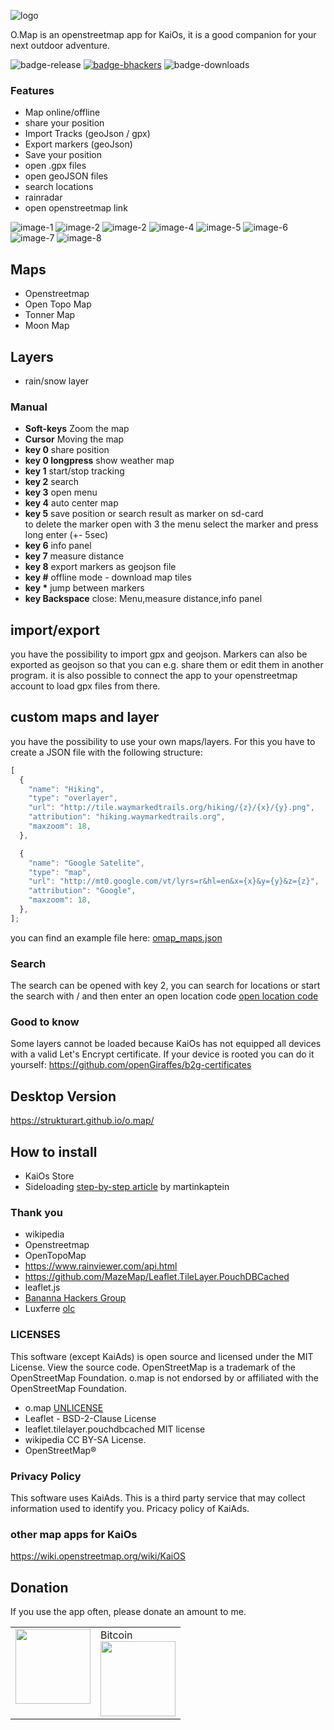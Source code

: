 ![logo](/images/logo.png)

O.Map is an openstreetmap app for KaiOs, it is a good companion for your next outdoor adventure.

![badge-release](https://img.shields.io/github/v/release/strukturart/o.map?include_prereleases&style=plastic)
[![badge-bhackers](https://img.shields.io/badge/bHackers-bHackerStore-orange)](https://store.bananahackers.net/#omap)
![badge-downloads](https://img.shields.io/github/downloads/strukturart/o.map/total)

### Features

- Map online/offline
- share your position
- Import Tracks (geoJson / gpx)
- Export markers (geoJson)
- Save your position
- open .gpx files
- open geoJSON files
- search locations
- rainradar
- open openstreetmap link

![image-1](/images/image-1.png)
![image-2](/images/image-2.png)
![image-2](/images/image-3.png)
![image-4](/images/image-4.png)
![image-5](/images/image-5.png)
![image-6](/images/image-6.png)
![image-7](/images/image-7.png)
![image-8](/images/image-8.png)

## Maps

- Openstreetmap
- Open Topo Map
- Tonner Map
- Moon Map

## Layers

- rain/snow layer

### Manual

- **Soft-keys** Zoom the map
- **Cursor** Moving the map
- **key 0** share position
- **key 0 longpress** show weather map
- **key 1** start/stop tracking
- **key 2** search
- **key 3** open menu
- **key 4** auto center map
- **key 5** save position or search result as marker on sd-card <br>
  to delete the marker open with 3 the menu select the marker and press long enter (+- 5sec)
- **key 6** info panel
- **key 7** measure distance
- **key 8** export markers as geojson file
- **key #** offline mode - download map tiles
- **key \*** jump between markers
- **key Backspace** close: Menu,measure distance,info panel

## import/export

you have the possibility to import gpx and geojson. Markers can also be exported as geojson so that you can e.g. share them or edit them in another program.
it is also possible to connect the app to your openstreetmap account to load gpx files from there.

## custom maps and layer

you have the possibility to use your own maps/layers.
For this you have to create a JSON file with the following structure:

```javascript
[
  {
    "name": "Hiking",
    "type": "overlayer",
    "url": "http://tile.waymarkedtrails.org/hiking/{z}/{x}/{y}.png",
    "attribution": "hiking.waymarkedtrails.org",
    "maxzoom": 18,
  },

  {
    "name": "Google Satelite",
    "type": "map",
    "url": "http://mt0.google.com/vt/lyrs=r&hl=en&x={x}&y={y}&z={z}",
    "attribution": "Google",
    "maxzoom": 18,
  },
];
```

you can find an example file here: [omap_maps.json](omap_maps.json)

### Search

The search can be opened with key 2, you can search for locations or start the search with / and then enter an open location code
[open location code](https://en.wikipedia.org/wiki/Open_Location_Code)

### Good to know

Some layers cannot be loaded because KaiOs has not equipped all devices with a valid Let's Encrypt certificate. If your device is rooted you can do it yourself:
https://github.com/openGiraffes/b2g-certificates

## Desktop Version

https://strukturart.github.io/o.map/

## How to install

- KaiOs Store
- Sideloading <a href="https://www.martinkaptein.com/blog/sideloading-and-deploying-apps-to-kai-os/">step-by-step article</a> by martinkaptein

### Thank you

- wikipedia
- Openstreetmap
- OpenTopoMap
- https://www.rainviewer.com/api.html
- https://github.com/MazeMap/Leaflet.TileLayer.PouchDBCached
- leaflet.js
- [Bananna Hackers Group](https://groups.google.com/forum/?utm_medium=email&utm_source=footer#!forum/bananahackers)
- Luxferre [olc](https://gist.github.com/plugnburn/95de231ff94130f1de8eb2a2afaf8516)

### LICENSES

This software (except KaiAds) is open source and licensed under the MIT License. View the source code.
OpenStreetMap is a trademark of the OpenStreetMap Foundation. o.map is not endorsed by or affiliated with the OpenStreetMap Foundation.

- o.map [UNLICENSE](UNLICENSE)
- Leaflet - BSD-2-Clause License
- leaflet.tilelayer.pouchdbcached MIT license
- wikipedia CC BY-SA License.
- OpenStreetMap®

### Privacy Policy

This software uses KaiAds. This is a third party service that may collect information used to identify you. Pricacy policy of KaiAds.

### other map apps for KaiOs

https://wiki.openstreetmap.org/wiki/KaiOS

## Donation

If you use the app often, please donate an amount to me.
<br>

<table class="border-0"> 
  <tr class="border-0" >
    <td valign="top" class="border-0">
        <div>
            <a href="https://paypal.me/strukturart?locale.x=de_DE" target="_blank">
                <img src="/images/paypal.png" width="120px">
            </a>
        </div>
    </td>
    <td valign="top" class="border-0">
        <div>
            <div>Bitcoin</div>
            <img src="/images/bitcoin_rcv.png" width="120px">
        </div>
    </td>
  </tr>
 </table>
